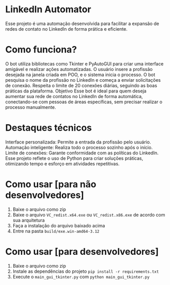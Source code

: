 # LinkedIn Automator
Esse projeto é uma automação desenvolvida para facilitar a expansão de redes de contato no LinkedIn de forma prática e eficiente.

# Como funciona?
O bot utiliza bibliotecas como Tkinter e PyAutoGUI para criar uma interface amigável e realizar ações automatizadas.
O usuário insere a profissão desejada na janela criada em POO, e o sistema inicia o processo.
O bot pesquisa o nome da profissão no LinkedIn e começa a enviar solicitações de conexão.
Respeita o limite de 20 conexões diárias, seguindo as boas práticas da plataforma.
Objetivo
Esse bot é ideal para quem deseja aumentar sua rede de contatos no LinkedIn de forma automática, conectando-se com pessoas de áreas específicas, sem precisar realizar o processo manualmente.

# Destaques técnicos
Interface personalizada: Permite a entrada da profissão pelo usuário.
Automação inteligente: Realiza todo o processo sozinho após o início.
Limite de conexões: Garante conformidade com as políticas do LinkedIn.
Esse projeto reflete o uso de Python para criar soluções práticas, otimizando tempo e esforço em atividades repetitivas.

# Como usar [para não desenvolvedores]
1. Baixe o arquivo como zip
2. Baixe o arquivo `VC_redist.x64.exe` ou `VC_redist.x86.exe` de acordo com sua arquitetura
3. Faça a instalação do arquivo baixado acima 
4. Entre na pasta `build/exe.win-amd64-3.12` 

# Como usar [para desenvolvedores]
1. Baixe o arquivo como zip
2. Instale as dependências do projeto `pip install -r requirements.txt`
3. Execute o `main_gui_tkinter.py` com `python main_gui_tkinter.py`
